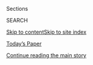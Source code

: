 <div id="app">

<div>

<div class="NYTAppHideMasthead css-1r6wvpq e1suatyy0">

<div class="section css-ui9rw0 e1suatyy2">

<div class="css-eph4ug er09x8g0">

<div class="css-6n7j50">

</div>

<span class="css-1dv1kvn">Sections</span>

<div class="css-10488qs">

<span class="css-1dv1kvn">SEARCH</span>

</div>

[Skip to content](#site-content)[Skip to site
index](#site-index)

</div>

<div class="css-10698na e1huz5gh0">

</div>

</div>

<div id="masthead-bar-one" class="section hasLinks css-15hmgas e1csuq9d3">

<div class="css-uqyvli e1csuq9d0">

</div>

<div class="css-1uqjmks e1csuq9d1">

</div>

<div class="css-9e9ivx">

[](https://myaccount.nytimes.com/auth/login?response_type=cookie&client_id=vi)

</div>

<div class="css-1bvtpon e1csuq9d2">

[Today’s Paper](https://www.nytimes.com/section/todayspaper)

</div>

</div>

</div>

</div>

<div data-aria-hidden="false">

<div id="site-content" data-role="main">

<div id="top-wrapper" class="css-15p45cc eaca97t0" type="top">

<div id="top-slug" class="css-19x0jxb eaca97t1" hidden="">

Advertisement

</div>

[Continue reading the main
story](#after-top)

<div class="ad top-wrapper" style="text-align:center;height:100%;display:block;min-height:90px">

<div id="top" class="place-ad" data-position="top" data-size-key="top">

</div>

</div>

<div id="after-top">

</div>

</div>

<div id="byline" class="section css-15h4p1b e9abtgs0">

<div class="css-1j21atc e1svk9qx1">

<div class="css-nfcc9b e1svk9qx3">

<div class="css-cnx41t">

![Portrait of Kai
Schultz](https://static01.nyt.com/images/2019/11/22/reader-center/author-kai-schultz/author-kai-schultz-thumbLarge.png)

</div>

<div class="css-vl9dhg e1svk9qx5">

<div class="css-1nrhkj6 e1svk9qx6">

# Kai Schultz

</div>

## <span></span>

Kai Schultz is a reporter in the South Asia bureau of The New York
Times, based in New Delhi. He has reported from five countries in the
region, covering everything from the murder of a troubadour in Rajasthan
to counter-terrorism in the Maldives. He also wrote about India’s push
to decriminalize gay sex under a colonial-era law called Section 377.

<span class="css-dd5dyy">More**</span>

</div>

</div>

</div>

<div>

<div id="mid1-wrapper" class="css-1mn4oms eaca97t0" type="rank">

<div id="mid1-slug" class="css-1tag3rd eaca97t1">

Advertisement

</div>

[Continue reading the main
story](#after-mid1)

<div id="mid1" class="ad mid1-wrapper" style="text-align:center;height:100%;display:block">

</div>

<div id="after-mid1">

</div>

</div>

</div>

<div class="css-185go5a e1o5byef0">

<div class="css-15cbhtu">

  - [Latest](#stream-panel)
  - <span class="css-6n7j50">Search</span>
    <div class="control">
    <div class="label-container css-1dv1kvn">
    Search
    </div>
    <div class="css-wm4t3d">
    **<span id="clear-search-input" class="css-1dv1kvn">Clear this text
    input</span>
    </div>
    </div>
    <span class="css-1iovbfw"></span>

<div id="stream-panel" class="section css-8msx5b e1jz0cab1">

<div class="css-13mho3u">

1.  
    
    <div class="css-1cp3ece">
    
    <div class="css-1l4spti">
    
    [](/2020/07/23/world/asia/india-congress-sachin-pilot.html)
    
    <div class="css-79elbk">
    
    ![](https://static01.nyt.com/images/2020/07/23/world/23india-congress1/23india-congress1-thumbWide.jpg?quality=75&auto=webp&disable=upscale)
    
    </div>
    
    ## Scandal and Infighting Erupt Within India’s Ailing Congress Party
    
    Sachin Pilot, a prominent Congress politician, has been sidelined
    after being accused of bribing members to defect to Narendra Modi’s
    Bharatiya Janata Party.
    
    <div class="css-1nqbnmb ea5icrr0">
    
    By <span class="css-1n7hynb">Kai Schultz <span>and</span> Suhasini
    Raj</span>
    
    </div>
    
    </div>
    
    <div class="css-1lc2l26 e1xfvim33">
    
    </div>
    
    </div>

2.  
    
    <div class="css-1cp3ece">
    
    <div class="css-1l4spti">
    
    [](/2020/07/19/world/asia/india-activists-arrests-riots-coronavirus.html)
    
    <div class="css-79elbk">
    
    ![](https://static01.nyt.com/images/2020/07/09/world/00india-arrests4/00india-arrests4-thumbWide-v2.jpg?quality=75&auto=webp&disable=upscale)
    
    </div>
    
    ## India Rounds Up Critics Under Shadow of Virus Crisis, Activists Say
    
    The Indian authorities arrested dozens of people during a nationwide
    lockdown. Human rights groups say many of the detentions are based
    on scant evidence.
    
    <div class="css-1nqbnmb ea5icrr0">
    
    By <span class="css-1n7hynb">Sameer Yasir <span>and</span> Kai
    Schultz</span>
    
    </div>
    
    </div>
    
    <div class="css-1lc2l26 e1xfvim33">
    
    </div>
    
    </div>

3.  
    
    <div class="css-1cp3ece">
    
    <div class="css-1l4spti">
    
    [](/2020/06/30/technology/india-china-tiktok.html)
    
    <div class="css-79elbk">
    
    ![](https://static01.nyt.com/images/2020/06/30/business/30india-tech-1/30india-tech-1-thumbWide-v2.jpg?quality=75&auto=webp&disable=upscale)
    
    </div>
    
    ## With India’s TikTok Ban, the World’s Digital Walls Grow Higher
    
    Censorship and politics are fracturing the global internet,
    isolating users and industries accustomed to ignoring national
    borders.
    
    <div class="css-1nqbnmb ea5icrr0">
    
    By <span class="css-1n7hynb">Raymond Zhong <span>and</span> Kai
    Schultz</span>
    
    </div>
    
    <div class="css-185051n">
    
    [阅读简体中文版](https://cn.nytimes.com/technology/20200701/india-china-tiktok/ "Read in Simplified Chinese")[閱讀繁體中文版](https://cn.nytimes.com/technology/20200701/india-china-tiktok/zh-hant/ "Read in Traditional Chinese")
    
    </div>
    
    </div>
    
    <div class="css-1lc2l26 e1xfvim33">
    
    </div>
    
    </div>

4.  
    
    <div class="css-1cp3ece">
    
    <div class="css-1l4spti">
    
    [](/2020/06/29/world/asia/india-new-delhi-locusts.html)
    
    <div class="css-79elbk">
    
    ![](https://static01.nyt.com/images/2020/06/29/world/29india-locusts-promo/merlin_173429814_928c112a-c112-47cf-b0a4-843ba43c95d0-thumbWide.jpg?quality=75&auto=webp&disable=upscale)
    
    </div>
    
    ## India’s Capital Faces a ‘Swarmageddon’ of Locusts
    
    The country is weathering its worst invasion in more than two
    decades. With the monsoon season looming, scientists worry that the
    worst is yet to come.
    
    <div class="css-1nqbnmb ea5icrr0">
    
    By <span class="css-1n7hynb">Kai Schultz <span>and</span> Hari
    Kumar</span>
    
    </div>
    
    </div>
    
    <div class="css-1lc2l26 e1xfvim33">
    
    </div>
    
    </div>

5.  
    
    <div class="css-1cp3ece">
    
    <div class="css-1l4spti">
    
    [](/2020/06/09/world/asia/india-coronavirus-women-economy.html)
    
    <div class="css-79elbk">
    
    ![](https://static01.nyt.com/images/2020/06/08/world/00virus-india-women4/00virus-india-women4-thumbWide-v2.jpg?quality=75&auto=webp&disable=upscale)
    
    </div>
    
    ## For Indian Women, the Coronavirus Economy Is a Devastating Setback
    
    India’s women were already dropping out of the labor force.
    Coronavirus restrictions — and one of the worst economic slumps in
    decades — threaten even more losses for them.
    
    <div class="css-1nqbnmb ea5icrr0">
    
    By <span class="css-1n7hynb">Kai Schultz <span>and</span> Suhasini
    Raj</span>
    
    </div>
    
    </div>
    
    <div class="css-1lc2l26 e1xfvim33">
    
    </div>
    
    </div>

6.  
    
    <div class="css-1cp3ece">
    
    <div class="css-1l4spti">
    
    [](/2020/06/03/world/asia/cyclone-nisarga-india-mumbai.html)
    
    <div class="css-79elbk">
    
    ![](https://static01.nyt.com/images/2020/06/03/world/03india-cyclone2/03india-cyclone2-thumbWide.jpg?quality=75&auto=webp&disable=upscale)
    
    </div>
    
    ## Powerful Cyclone Lashes Mumbai as City Grapples With Coronavirus
    
    The Indian city of 20 million had not been threatened by a storm as
    strong as Cyclone Nisarga in 70 years.
    
    <div class="css-1nqbnmb ea5icrr0">
    
    By <span class="css-1n7hynb">Sameer Yasir <span>and</span> Kai
    Schultz</span>
    
    </div>
    
    </div>
    
    <div class="css-1lc2l26 e1xfvim33">
    
    </div>
    
    </div>

7.  
    
    <div class="css-1cp3ece">
    
    <div class="css-1l4spti">
    
    [](/2020/05/29/world/asia/coronavirus-india-lockdown.html)
    
    <div class="css-79elbk">
    
    ![](https://static01.nyt.com/images/2020/05/30/world/29virus-india-lockdown-3/merlin_172924788_75697ace-0f59-4e5d-b122-4cac5ee8bc17-thumbWide.jpg?quality=75&auto=webp&disable=upscale)
    
    </div>
    
    ## Its Coronavirus Caseload Soaring, India Is Reopening Anyway
    
    Worried for its economy, India loosened tough restrictions and may
    lift them entirely this weekend. But infection numbers are climbing
    fast.
    
    <div class="css-1nqbnmb ea5icrr0">
    
    By <span class="css-1n7hynb">Kai Schultz <span>and</span> Sameer
    Yasir</span>
    
    </div>
    
    </div>
    
    <div class="css-1lc2l26 e1xfvim33">
    
    </div>
    
    </div>

8.  
    
    <div class="css-1cp3ece">
    
    <div class="css-1l4spti">
    
    [](/2020/05/20/world/asia/cyclone-amphan-india-bangladesh.html)
    
    <div class="css-79elbk">
    
    ![](https://static01.nyt.com/images/2020/05/20/world/20cyclone/20cyclone-thumbWide.jpg?quality=75&auto=webp&disable=upscale)
    
    </div>
    
    ## Cyclone Amphan Slams India and Bangladesh
    
    Millions fled, and several deaths have been reported, but for the
    moment, at least, residents say it appears it could have been much
    worse.
    
    <div class="css-1nqbnmb ea5icrr0">
    
    By <span class="css-1n7hynb">Jeffrey Gettleman, Sameer Yasir, Kai
    Schultz <span>and</span> Hari
    Kumar</span>
    
    </div>
    
    </div>
    
    <div class="css-1lc2l26 e1xfvim33">
    
    </div>
    
    </div>

9.  
    
    <div class="css-1cp3ece">
    
    <div class="css-1l4spti">
    
    [](/2020/05/07/world/asia/india-lg-gas.html)
    
    <div class="css-79elbk">
    
    ![](https://static01.nyt.com/images/2020/05/07/world/07india-gas-1/merlin_172261560_ed6904ec-bec1-4a83-8372-443eda83e8f6-thumbWide.jpg?quality=75&auto=webp&disable=upscale)
    
    </div>
    
    ## Gas Leak in India at LG Factory Kills 11 and Sickens Hundreds
    
    Residents in eastern India woke up in the middle of the night
    surrounded by a cloud of styrene vapor. Many couldn’t breathe.
    
    <div class="css-1nqbnmb ea5icrr0">
    
    By <span class="css-1n7hynb">Jeffrey Gettleman, Suhasini Raj, Kai
    Schultz <span>and</span> Sameer
    Yasir</span>
    
    </div>
    
    </div>
    
    <div class="css-1lc2l26 e1xfvim33">
    
    </div>
    
    </div>

10. 
    
    <div class="css-1cp3ece">
    
    <div class="css-1l4spti">
    
    [](/2020/05/06/world/asia/india-pakistan-kashmir-riyaz-ahmad-naikoo.html)
    
    <div class="css-79elbk">
    
    ![](https://static01.nyt.com/images/2020/05/06/world/00kashmir-1/00kashmir-1-thumbWide-v2.jpg?quality=75&auto=webp&disable=upscale)
    
    </div>
    
    ## Top Kashmiri Militant Is Killed, Sparking Protests and Rage
    
    Over years of fighting, Riyaz Ahmad Naikoo recruited scores of young
    Kashmiris in an armed quest for independence from India. His death
    has set off a fresh wave of unrest.
    
    <div class="css-1nqbnmb ea5icrr0">
    
    By <span class="css-1n7hynb">Sameer Yasir, Kai Schultz
    <span>and</span> Iqbal Kirmani</span>
    
    </div>
    
    </div>
    
    <div class="css-1lc2l26 e1xfvim33">
    
    </div>
    
    </div>

<div class="css-13mho3u">

<div class="css-1t62hi8">

<div class="css-1stvaey">

Show
More

<div>

<div style="border:0;clip:rect(0 0 0 0);height:1px;margin:-1px;overflow:hidden;white-space:nowrap;padding:0;width:1px;position:absolute" data-role="log" data-aria-live="assertive">

</div>

<div style="border:0;clip:rect(0 0 0 0);height:1px;margin:-1px;overflow:hidden;white-space:nowrap;padding:0;width:1px;position:absolute" data-role="log" data-aria-live="assertive">

</div>

<div style="border:0;clip:rect(0 0 0 0);height:1px;margin:-1px;overflow:hidden;white-space:nowrap;padding:0;width:1px;position:absolute" data-role="log" data-aria-live="polite">

</div>

<div style="border:0;clip:rect(0 0 0 0);height:1px;margin:-1px;overflow:hidden;white-space:nowrap;padding:0;width:1px;position:absolute" data-role="log" data-aria-live="polite">

</div>

</div>

</div>

</div>

</div>

</div>

<div class="css-g6hk37 supplemental">

<div id="mid2-wrapper" class="css-10wkyv7 eaca97t0" type="lede">

<div id="mid2-slug" class="css-1tag3rd eaca97t1">

Advertisement

</div>

[Continue reading the main
story](#after-mid2)

<div id="mid2" class="ad mid2-wrapper" style="text-align:center;height:100%;display:block;min-height:250px">

</div>

<div id="after-mid2">

</div>

</div>

## Follow Elsewhere

<div class="module-body">

  - [**<span data-aria-hidden="true">Kai\_Schultz</span><span class="css-1dv1kvn">twitter
    page for Kai\_Schultz</span>](https://twitter.com/Kai_Schultz)

</div>

## Feedback? Questions?

<div class="css-hftqp3">

Include your name, the article headline, and your message.

</div>

Email Author

</div>

</div>

</div>

</div>

</div>

</div>

## Site Index

<div>

</div>

## Site Information Navigation

  - [© <span>2020</span> <span>The New York Times
    Company</span>](https://help.nytimes.com/hc/en-us/articles/115014792127-Copyright-notice)

<!-- end list -->

  - [NYTCo](https://www.nytco.com/)
  - [Contact
    Us](https://help.nytimes.com/hc/en-us/articles/115015385887-Contact-Us)
  - [Work with us](https://www.nytco.com/careers/)
  - [Advertise](https://nytmediakit.com/)
  - [T Brand Studio](http://www.tbrandstudio.com/)
  - [Your Ad
    Choices](https://www.nytimes.com/privacy/cookie-policy#how-do-i-manage-trackers)
  - [Privacy](https://www.nytimes.com/privacy)
  - [Terms of
    Service](https://help.nytimes.com/hc/en-us/articles/115014893428-Terms-of-service)
  - [Terms of
    Sale](https://help.nytimes.com/hc/en-us/articles/115014893968-Terms-of-sale)
  - [Site
    Map](https://spiderbites.nytimes.com)
  - [Help](https://help.nytimes.com/hc/en-us)
  - [Subscriptions](https://www.nytimes.com/subscription?campaignId=37WXW)

</div>

</div>
